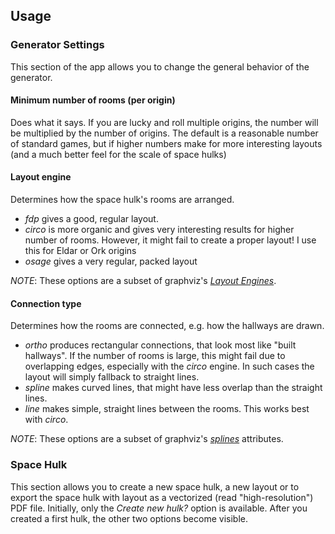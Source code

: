 ## Usage

### Generator Settings

This section of the app allows you to change the general behavior of the generator.

#### Minimum number of rooms (per origin)

Does what it says. If you are lucky and roll multiple origins, the number will be multiplied by the number of origins.
The default is a reasonable number of standard games, but if higher numbers make for more interesting layouts (and a
much better feel for the scale of space hulks)

#### Layout engine

Determines how the space hulk's rooms are arranged.

- _fdp_ gives a good, regular layout.
- _circo_ is more organic and gives very interesting results for higher number of rooms. However, it might fail to
  create a proper layout! I use this for Eldar or Ork origins
- _osage_ gives a very regular, packed layout

_NOTE_: These options are a subset of graphviz's [_Layout Engines_](https://graphviz.org/docs/layouts).

#### Connection type

Determines how the rooms are connected, e.g. how the hallways are drawn.

- _ortho_ produces rectangular connections, that look most like "built hallways". If the number of rooms is large,
  this might fail due to overlapping edges, especially with the _circo_ engine. In such cases the layout will simply
  fallback to straight lines.
- _spline_ makes curved lines, that might have less overlap than the straight lines.
- _line_ makes simple, straight lines between the rooms. This works best with _circo_.

_NOTE_: These options are a subset of graphviz's [_splines_](https://graphviz.org/docs/attrs/splines) attributes.

### Space Hulk

This section allows you to create a new space hulk, a new layout or to export the space hulk with layout as a vectorized
(read "high-resolution") PDF file. Initially, only the _Create new hulk?_ option is available. After you created a first
hulk, the other two options become visible.
